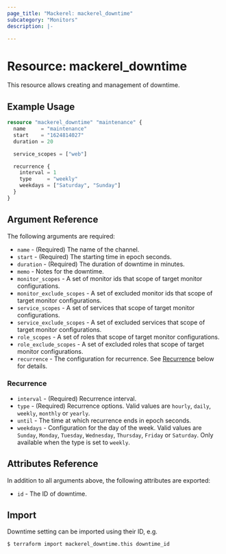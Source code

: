 ```yaml
---
page_title: "Mackerel: mackerel_downtime"
subcategory: "Monitors"
description: |-

---
```


# Resource: mackerel_downtime

This resource allows creating and management of downtime.

## Example Usage

```terraform
resource "mackerel_downtime" "maintenance" {
  name     = "maintenance"
  start    = "1624814027"
  duration = 20

  service_scopes = ["web"]

  recurrence {
    interval = 1
    type     = "weekly"
    weekdays = ["Saturday", "Sunday"]
  }
}
```

## Argument Reference

The following arguments are required:

* `name` - (Required) The name of the channel.
* `start` - (Required) The starting time in epoch seconds.
* `duration` - (Required) The duration of downtime in minutes.
* `memo` - Notes for the downtime.
* `monitor_scopes` - A set of monitor ids that scope of target monitor configurations.
* `monitor_exclude_scopes` - A set of excluded monitor ids that scope of target monitor configurations.
* `service_scopes` - A set of services that scope of target monitor configurations.
* `service_exclude_scopes` - A set of excluded services that scope of target monitor configurations.
* `role_scopes` - A set of roles that scope of target monitor configurations.
* `role_exclude_scopes` - A set of excluded roles that scope of target monitor configurations.
* `recurrence` - The configuration for recurrence. See [Recurrence](#recurrence) below for details.

### Recurrence

* `interval` - (Required) Recurrence interval.
* `type` - (Required) Recurrence options. Valid values are `hourly`, `daily`, `weekly`, `monthly` or `yearly`.
* `until` - The time at which recurrence ends in epoch seconds.
* `weekdays` - Configuration for the day of the week. Valid values are `Sunday`, `Monday`, `Tuesday`, `Wednesday`, `Thursday`, `Friday` or `Saturday`. Only available when the type is set to `weekly`.

## Attributes Reference

In addition to all arguments above, the following attributes are exported:

* `id` - The ID of downtime.

## Import

Downtime setting can be imported using their ID, e.g.

```
$ terraform import mackerel_downtime.this downtime_id
```
